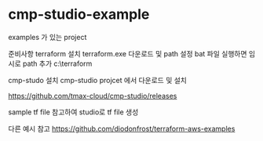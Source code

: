 # cmp-studio-example

examples 가 있는 project


준비사항
terraform 설치
terraform.exe 다운로드 및 path 설정
bat 파일 실행하면 임시로 path 추가 c:\terraform


cmp-studo 설치
cmp-studio projcet 에서 다운로드 및 설치

https://github.com/tmax-cloud/cmp-studio/releases

sample tf file 참고하여 studio로 tf file 생성


다른 예시 참고
https://github.com/diodonfrost/terraform-aws-examples

